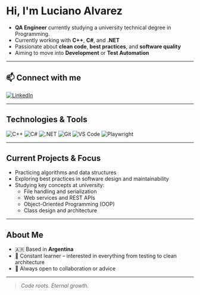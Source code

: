 # Hi, I'm Luciano Alvarez

- **QA Engineer** currently studying a university technical degree in Programming.    
- Currently working with **C++**, **C#**, and **.NET**  
- Passionate about **clean code**, **best practices**, and **software quality**  
- Aiming to move into **Development** or **Test Automation**

---

## 📫 Connect with me

[![LinkedIn](https://img.shields.io/badge/LinkedIn-blue?logo=linkedin&style=for-the-badge)](https://www.linkedin.com/in/lucianoa-dev/)

---

## Technologies & Tools

![C++](https://img.shields.io/badge/C%2B%2B-00599C?style=flat&logo=c%2B%2B&logoColor=white)
![C#](https://img.shields.io/badge/C%23-239120?style=flat&logo=c-sharp&logoColor=white)
![.NET](https://img.shields.io/badge/.NET-512BD4?style=flat&logo=dotnet&logoColor=white)
![Git](https://img.shields.io/badge/Git-F05032?style=flat&logo=git&logoColor=white)
![VS Code](https://img.shields.io/badge/VS%20Code-007ACC?style=flat&logo=visual-studio-code&logoColor=white)
![Playwright](https://img.shields.io/badge/Playwright-20232A?style=flat&logo=playwright&logoColor=white)

---

## Current Projects & Focus

- Practicing algorithms and data structures  
- Exploring best practices in software design and maintainability  
- Studying key concepts at university:
  - File handling and serialization
  - Web services and REST APIs
  - Object-Oriented Programming (OOP)
  - Class design and architecture

---

## About Me

- 🇦🇷 Based in **Argentina**  
- 🌱 Constant learner – interested in everything from testing to clean architecture  
- 💬 Always open to collaboration or advice  

---

> *Code roots. Eternal growth.*
